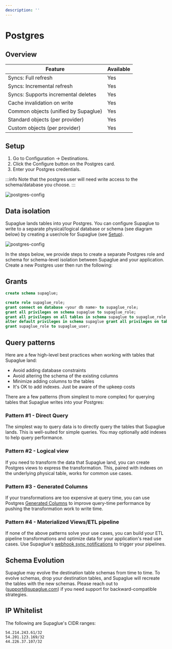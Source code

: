 ```yaml
---
description: ''
---
```


# Postgres

## Overview

| Feature                              | Available |
| ------------------------------------ | --------- |
| Syncs: Full refresh                  | Yes       |
| Syncs: Incremental refresh           | Yes       |
| Syncs: Supports incremental deletes  | Yes       |
| Cache invalidation on write          | Yes       |
| Common objects (unified by Supaglue) | Yes       |
| Standard objects (per provider)      | Yes       |
| Custom objects (per provider)        | Yes       |

## Setup

1. Go to Configuration -> Destinations.
2. Click the Configure button on the Postgres card.
3. Enter your Postgres credentials.

:::info
Note that the postgres user will need write access to the schema/database you choose.
:::

![postgres-config](/img/postgres_form.png)

## Data isolation
Supaglue lands tables into your Postgres. You can configure Supaglue to write to a separate physical/logical database or schema (see diagram below) by creating a user/role for Supaglue (see [Setup](./postgres.md#Setup)).

![postgres-config](/img/db-isolation.png)

In the steps below, we provide steps to create a separate Postgres role and schema for schema-level isolation between Supaglue and your application. Create a new Postgres user then run the following:

## Grants

```sql
create schema supaglue;

create role supaglue_role;
grant connect on database <your db name> to supaglue_role;
grant all privileges on schema supaglue to supaglue_role;
grant all privileges on all tables in schema supaglue to supaglue_role;
alter default privileges in schema supaglue grant all privileges on tables to supaglue_role;
grant supaglue_role to supaglue_user;

```

## Query patterns

Here are a few high-level best practices when working with tables that Supaglue land:

- Avoid adding database constraints
- Avoid altering the schema of the existing columns
- Minimize adding columns to the tables
- It's OK to add indexes. Just be aware of the upkeep costs

There are a few patterns (from simplest to more complex) for querying tables that Supaglue writes into your Postgres:

### Pattern #1 - Direct Query
The simplest way to query data is to directly query the tables that Supaglue lands. This is well-suited for simple queries. You may optionally add indexes to help query performance.

### Pattern #2 - Logical view
If you need to transform the data that Supaglue land, you can create Postgres views to express the transformation. This, paired with indexes on the underlying physical table, works for common use cases.

### Pattern #3 - Generated Columns
If your transformations are too expensive at query time, you can use Postgres [Generated Columns](https://www.postgresql.org/docs/current/ddl-generated-columns.html) to improve query-time performance by pushing the transformation work to write time.

### Pattern #4 - Materialized Views/ETL pipeline
If none of the above patterns solve your use cases, you can build your ETL pipeline transformations and optimize data for your application's read use cases. Use Supaglue's [webhook sync notifications](/api/v2/mgmt/webhooks) to trigger your pipelines.

## Schema Evolution

Supaglue may evolve the destination table schemas from time to time. To evolve schemas, drop your destination tables, and Supaglue will recreate the tables with the new schemas. Please reach out to ([support@supaglue.com](mailto:support@supaglue.com)) if you need support for backward-compatible strategies.


## IP Whitelist

The following are Supaglue's CIDR ranges:

```
54.214.243.61/32
54.201.123.169/32
44.226.37.107/32
```
